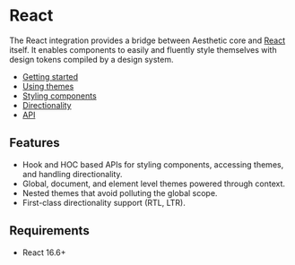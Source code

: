 # React

The React integration provides a bridge between Aesthetic core and [React](https://reactjs.org/)
itself. It enables components to easily and fluently style themselves with design tokens compiled by
a design system.

- [Getting started](./setup.md)
- [Using themes](./themes.md)
- [Styling components](./styles.md)
- [Directionality](./direction.md)
- [API](./api.md)

## Features

- Hook and HOC based APIs for styling components, accessing themes, and handling directionality.
- Global, document, and element level themes powered through context.
- Nested themes that avoid polluting the global scope.
- First-class directionality support (RTL, LTR).

## Requirements

- React 16.6+
